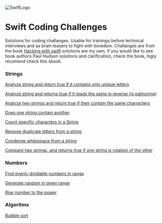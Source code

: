 ![SwiftLogo](https://user-images.githubusercontent.com/774359/29431736-b112c1f8-83a1-11e7-8ac9-3245ffd604f6.png)





# Swift Coding Challenges

Solutions for coding challanges. Usable for trainings before technical interviews and as brain teasers to fight with boredom.
Challanges are from the book [Hacking with swift](https://www.hackingwithswift.com/store/swift-coding-challenges) solutions are my own, if you would like to see book authors Paul Hudson solutions and clarification, check the book, higly recomend check this sbook. 


### Strings
[Analyze string and return true if it contains only unique letters](https://github.com/aivars/Swift-Coding-Challenges/blob/master/Challenges/AreLettersUnique.swift)

[Analyze string and returns true if it reads the same in reverse (is palinorme)](https://github.com/aivars/Swift-Coding-Challenges/blob/master/Challenges/2IsStringAPalindrome.swift)

[Analyze two strings and return true if their contain the same charracters](https://github.com/aivars/Swift-Coding-Challenges/blob/master/Challenges/3DoesStringsContainSameCharracters.swift)

[Does one string contain another](Swift-Coding-Challenges/Challenges/4DoesStringContainOther.swift)

[Count specific characters in a String](Swift-Coding-Challenges/Challenges/5CountCharatcters.swift)

[Remove duplicate letters from a string](Swift-Coding-Challenges/Challenges/6RemoveDuplicateLetters.swift)

[Condense whitespace from a string](Swift-Coding-Challenges/Challenges/7CondenseWhitespace.swift)

[Compare two strings, and returns true if one string is rotation of the other](Swift-Coding-Challenges/Challenges/StringIsRotated.swift)

### Numbers
[Find evenly dividable numbers in range](Swift-Coding-Challenges/Challenges/evenlyDivisibleNumbers.swift)

[Generate random in given range](Swift-Coding-Challenges/Challenges/generateRandomInRange.swift)

[Rise number to the power](Swift-Coding-Challenges/Challenges/riseNumberToThePower.swift)

### Algoritms
[Bubble sort](Swift-Coding-Challenges/Challenges/bubbleSort.swift)
